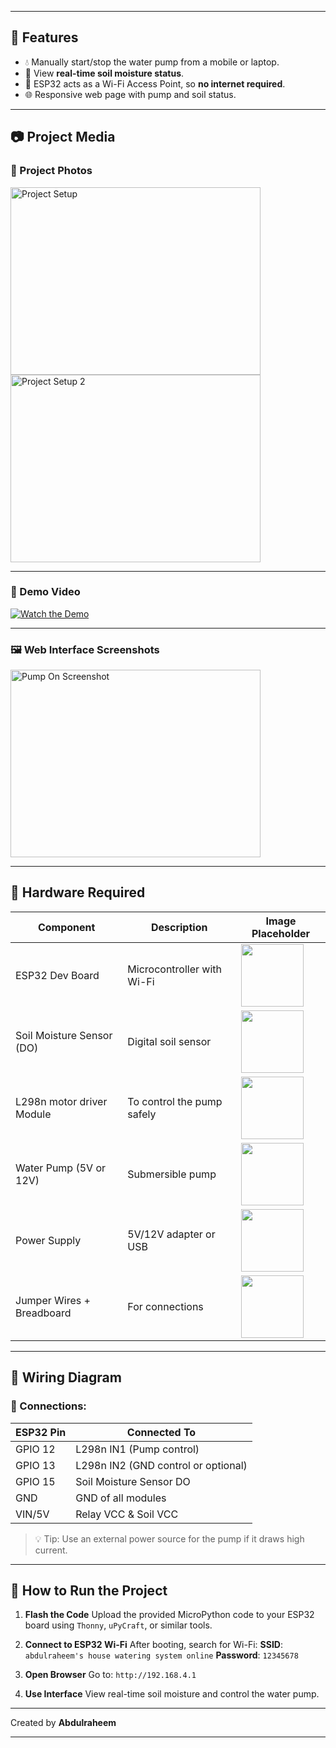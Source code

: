 

---

## 🔧 Features

* 💧 Manually start/stop the water pump from a mobile or laptop.
* 🌾 View **real-time soil moisture status**.
* 📡 ESP32 acts as a Wi-Fi Access Point, so **no internet required**.
* 🌐 Responsive web page with pump and soil status.

---

## 📷 Project Media

### 📸 Project Photos

<img src="https://www3.lunapic.com/do-not-link-here-use-hosting-instead/174955794841545997?9219435722" alt="Project Setup" width="400" height="300">
<img src="https://www3.lunapic.com/editor/working/174955794841545997?6657517204" alt="Project Setup 2" width="400" height="300">

---

### 🎥 Demo Video

[![Watch the Demo](images/video-thumbnail-placeholder.jpg)](https://example.com)

---

### 🖼 Web Interface Screenshots

<img src="https://www3.lunapic.com/do-not-link-here-use-hosting-instead/174955794841545997?20399306265" alt="Pump On Screenshot" width="400" height="300">

---

## 🧰 Hardware Required

| Component                 | Description                | Image Placeholder                                                                                                                                                                      |
| ------------------------- | -------------------------- | -------------------------------------------------------------------------------------------------------------------------------------------------------------------------------------- |
| ESP32 Dev Board           | Microcontroller with Wi-Fi | <img src="https://electronation.pk/wp-content/uploads/2023/05/ESP-WR2-1.jpg" width="100">                                                                                              |
| Soil Moisture Sensor (DO) | Digital soil sensor        | <img src="https://arduinodiy.wordpress.com/wp-content/uploads/2020/08/simplesensor2.png" width="100">                                                                                  |
| L298n motor driver Module | To control the pump safely | <img src="https://electronation.pk/wp-content/uploads/2023/05/51OLJML2OL._AC_UF10001000_QL80_.jpg" width="100">                                                                        |
| Water Pump (5V or 12V)    | Submersible pump           | <img src="https://digilog.pk/cdn/shop/files/Mini5VWaterPumpDiaphragmPumpMicroSelfPrimingSuctionDrinkingFountainWaterPumpWaterDispenserPump_6.webp?v=1734007520&width=720" width="100"> |
| Power Supply              | 5V/12V adapter or USB      | <img src="https://m.media-amazon.com/images/I/71SJEh+4jDL.jpg" width="100">                                                                                                            |
| Jumper Wires + Breadboard | For connections            | <img src="https://electronation.pk/wp-content/uploads/2023/05/758-04-1.jpg" width="100">                                                                                               |

---

## 🧠 Wiring Diagram

### 📌 Connections:

| ESP32 Pin | Connected To                        |
| --------- | ----------------------------------- |
| GPIO 12   | L298n IN1 (Pump control)            |
| GPIO 13   | L298n IN2 (GND control or optional) |
| GPIO 15   | Soil Moisture Sensor DO             |
| GND       | GND of all modules                  |
| VIN/5V    | Relay VCC & Soil VCC                |

> 💡 Tip: Use an external power source for the pump if it draws high current.

---

## 🚀 How to Run the Project

1. **Flash the Code**
   Upload the provided MicroPython code to your ESP32 board using `Thonny`, `uPyCraft`, or similar tools.

2. **Connect to ESP32 Wi-Fi**
   After booting, search for Wi-Fi:
   **SSID**: `abdulraheem's house watering system online`
   **Password**: `12345678`

3. **Open Browser**
   Go to:
   `http://192.168.4.1`

4. **Use Interface**
   View real-time soil moisture and control the water pump.

---

Created by **Abdulraheem**

---

